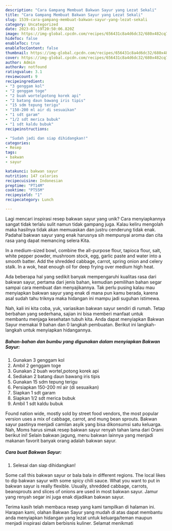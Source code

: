 ```yaml
---
description: "Cara Gampang Membuat Bakwan Sayur yang Lezat Sekali"
title: "Cara Gampang Membuat Bakwan Sayur yang Lezat Sekali"
slug: 1539-cara-gampang-membuat-bakwan-sayur-yang-lezat-sekali
category: Uncategorized
date: 2023-01-19T20:50:06.820Z
image: https://img-global.cpcdn.com/recipes/656431c8a4d6dc32/680x482cq70/bakwan-sayur-foto-resep-utama.jpg
hideToc: false
enableToc: true
enableTocContent: false
thumbnail: https://img-global.cpcdn.com/recipes/656431c8a4d6dc32/680x482cq70/bakwan-sayur-foto-resep-utama.jpg
cover: https://img-global.cpcdn.com/recipes/656431c8a4d6dc32/680x482cq70/bakwan-sayur-foto-resep-utama.jpg
author: Admin
authorAv: notfound
ratingvalue: 3.1
reviewcount: 9
recipeingredient:
- "3 genggam kol"
- "2 genggam toge"
- "2 buah wortelpotong korek api"
- "2 batang daun bawang iris tipis"
- "15 sdm tepung terigu"
- "150-200 ml air di sesuaikan"
- "1 sdt garam"
- "1/2 sdt merica bubuk"
- "1 sdt kaldu bubuk"
recipeinstructions:

- "Sudah jadi dan siap dihidangkan!"
categories:
- Resep
tags:
- bakwan
- sayur

katakunci: bakwan sayur 
nutrition: 147 calories
recipecuisine: Indonesian
preptime: "PT14M"
cooktime: "PT55M"
recipeyield: "1"
recipecategory: Lunch

---
```





Lagi mencari inspirasi resep bakwan sayur yang unik? Cara menyiapkannya sangat tidak terlalu sulit namun tidak gampang juga. Kalau keliru mengolah maka hasilnya tidak akan memuaskan dan justru cenderung tidak enak. Padahal bakwan sayur yang enak harusnya sih mempunyai aroma dan cita rasa yang dapat memancing selera Kita.





In a medium-sized bowl, combine the all-purpose flour, tapioca flour, salt, white pepper powder, mushroom stock, egg, garlic paste and water into a smooth batter. Add the shredded cabbage, carrot, spring onion and celery stalk. In a wok, heat enough oil for deep frying over medium high heat.

Ada beberapa hal yang sedikit banyak mempengaruhi kualitas rasa dari bakwan sayur, pertama dari jenis bahan, kemudian pemilihan bahan segar sampai cara membuat dan menyajikannya. Tak perlu pusing kalau mau menyiapkan bakwan sayur yang enak di mana pun kamu berada, karena asal sudah tahu triknya maka hidangan ini mampu jadi suguhan istimewa.






Nah, kali ini kita coba, yuk, variasikan bakwan sayur sendiri di rumah. Tetap berbahan yang sederhana, sajian ini bisa memberi manfaat untuk membantu menjaga kesehatan tubuh kita. Anda dapat menyiapkan Bakwan Sayur memakai 9 bahan dan 0 langkah pembuatan. Berikut ini langkah-langkah untuk menyiapkan hidangannya.

<!--inarticleads1-->

##### Bahan-bahan dan bumbu yang digunakan dalam menyiapkan Bakwan Sayur:

1. Gunakan 3 genggam kol
1. Ambil 2 genggam toge
1. Gunakan 2 buah wortel,potong korek api
1. Sediakan 2 batang daun bawang iris tipis
1. Gunakan 15 sdm tepung terigu
1. Persiapkan 150-200 ml air (di sesuaikan)
1. Siapkan 1 sdt garam
1. Siapkan 1/2 sdt merica bubuk
1. Ambil 1 sdt kaldu bubuk


Found nation wide, mostly sold by street food vendors, the most popular version uses a mix of cabbage, carrot, and mung bean sprouts. Bakwan sayur pastinya menjadi camilan asyik yang bisa dikonsumsi satu keluarga. Nah, Moms harus simak resep bakwan sayur renyah tahan lama dari Orami berikut ini! Selain bakwan jagung, menu bakwan lainnya yang menjadi makanan favorit banyak orang adalah bakwan sayur. 

<!--inarticleads2-->

##### Cara buat Bakwan Sayur:


1. Selesai dan siap dihidangkan!

Some call this bakwan sayur or bala bala in different regions. The local likes to dip bakwan sayur with some spicy chili sauce. What you want to put in bakwan sayur is really flexible. Usually, shredded cabbage, carrots, beansprouts and slices of onions are used in most bakwan sayur. Jamur yang renyah segar ini juga enak dijadikan bakwan sayur. 

Terima kasih telah membaca resep yang kami tampilkan di halaman ini. Harapan kami, olahan Bakwan Sayur yang mudah di atas dapat membantu anda menyiapkan hidangan yang lezat untuk keluarga/teman maupun menjadi inspirasi dalam berbisnis kuliner. Selamat menikmati
